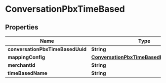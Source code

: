 

# ConversationPbxTimeBased


## Properties

| Name | Type | Description | Notes |
|------------ | ------------- | ------------- | -------------|
|**conversationPbxTimeBasedUuid** | **String** |  |  [optional] |
|**mappingConfig** | [**ConversationPbxTimeBasedMappingConfig**](ConversationPbxTimeBasedMappingConfig.md) |  |  [optional] |
|**merchantId** | **String** |  |  [optional] |
|**timeBasedName** | **String** |  |  [optional] |




